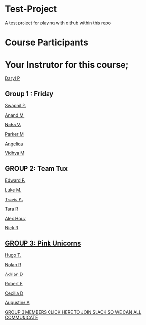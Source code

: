 # Test-Project
A test project for playing with github within this repo


# Course Participants

# Your Instrutor for this course;

[Daryl P](https://github.com/darylposnett)

**Group 1 : Friday**
-

[Swapnil P.](https://github.com/swap357)

[Anand M.](https://github.com/AnandMasurkar)

[Neha V.](https://github.com/nehavij)

[Parker M](https://github.com/ParkerMartinez)

[Angelica](https://github.com/angelse)

[Vidhya M](https://github.com/Vithyaratnam)



**GROUP 2: Team Tux**
-

[Edward P.](https://github.com/ejprok)

[Luke M.](https://github.com/DarkOhms)

[Travis K.](https://github.com/traviskeri)

[Tara R](https://github.com/tararosss)

[Alex Houy](https://github.com/imole209)

[Nick R](https://github.com/ryanrentschler)

[**GROUP 3: Pink Unicorns**](https://join.slack.com/t/csc131team3/shared_invite/MjM4MzE0NDMzNzE1LTE1MDQ4OTM0MTEtZTg1MjRkNTIyYQ)
-

[Hugo T.](https://github.com/hugotavares225)

[Nolan R](https://github.com/danolanater)

[Adrian D](https://github.com/adavid3)

[Robert F](https://github.com/robertfcsus)

[Cecilia D](https://github.com/CeciliaDominguez)

[Augustine A](https://github.com/AugustineAcsc)

[GROUP 3 MEMBERS CLICK HERE TO JOIN SLACK SO WE CAN  ALL COMMUNICATE](https://join.slack.com/t/csc131team3/shared_invite/MjM4MzE0NDMzNzE1LTE1MDQ4OTM0MTEtZTg1MjRkNTIyYQ)

